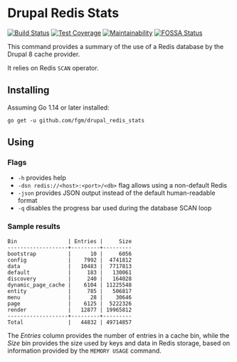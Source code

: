 Drupal Redis Stats
==================

[![Build Status](https://travis-ci.org/fgm/drupal_redis_stats.svg?branch=master)](https://travis-ci.org/fgm/drupal_redis_stats)
[![Test Coverage](https://api.codeclimate.com/v1/badges/270be4d8262469d3949c/test_coverage)](https://codeclimate.com/github/fgm/drupal_redis_stats/test_coverage)
[![Maintainability](https://api.codeclimate.com/v1/badges/270be4d8262469d3949c/maintainability)](https://codeclimate.com/github/fgm/drupal_redis_stats/maintainability)
[![FOSSA Status](https://app.fossa.com/api/projects/custom%2B11916%2Fgithub.com%2Ffgm%2Fdrupal_redis_stats.svg?type=shield)](https://app.fossa.com/projects/custom%2B11916%2Fgithub.com%2Ffgm%2Fdrupal_redis_stats?ref=badge_shield)

This command provides a summary of the use of a Redis database by the 
Drupal 8 cache provider.

It relies on Redis `SCAN` operator.

## Installing

Assuming Go 1.14 or later installed:

```
go get -u github.com/fgm/drupal_redis_stats
```


## Using
### Flags

- `-h` provides help
- `-dsn redis://<host>:<port>/<db>` flag allows using a non-default Redis
- `-json` provides JSON output instead of the default human-readable format
- `-q` disables the progress bar used during the database SCAN loop

### Sample results

```
Bin                | Entries |     Size
-------------------+---------+---------
bootstrap          |      10 |     6056
config             |    7992 |  4741812
data               |   10483 |  7717813
default            |     183 |   130061
discovery          |     240 |   164028
dynamic_page_cache |    6104 | 11225548
entity             |     785 |   506817
menu               |      28 |    30646
page               |    6125 |  5222326
render             |   12877 | 19965812
-------------------+---------+---------
Total              |   44832 | 49714857
```

The _Entries_ column provides the number of entries in a cache bin,
while the _Size_ bin provides the size used by keys and data in Redis
storage, based on information provided by the `MEMORY USAGE` command.
